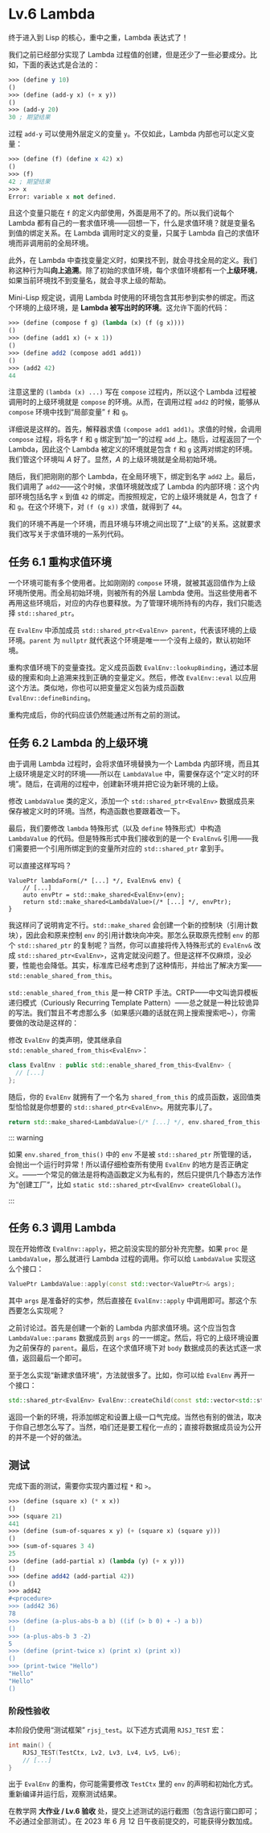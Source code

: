 # Lv.6 Lambda

终于进入到 Lisp 的核心，重中之重，Lambda 表达式了！

我们之前已经部分实现了 Lambda 过程值的创建，但是还少了一些必要成分。比如，下面的表达式是合法的：

```scheme
>>> (define y 10)
()
>>> (define (add-y x) (+ x y))
()
>>> (add-y 20)
30 ; 期望结果
```

过程 `add-y` 可以使用外层定义的变量 `y`。不仅如此，Lambda 内部也可以定义变量：

```scheme
>>> (define (f) (define x 42) x)
()
>>> (f)
42 ; 期望结果
>>> x
Error: variable x not defined.
```

且这个变量只能在 `f` 的定义内部使用，外面是用不了的。所以我们说每个 Lambda 都有自己的一套求值环境——回想一下，什么是求值环境？就是变量名到值的绑定关系。在 Lambda 调用时定义的变量，只属于 Lambda 自己的求值环境而非调用前的全局环境。

此外，在 Lambda 中查找变量定义时，如果找不到，就会寻找全局的定义。我们称这种行为叫**向上追溯**。除了初始的求值环境，每个求值环境都有一个**上级环境**，如果当前环境找不到变量名，就会寻求上级的帮助。

Mini-Lisp 规定说，调用 Lambda 时使用的环境包含其形参到实参的绑定。而这个环境的上级环境，是 **Lambda 被写出时的环境**。这允许下面的代码：

```scheme
>>> (define (compose f g) (lambda (x) (f (g x))))
()
>>> (define (add1 x) (+ x 1))
()
>>> (define add2 (compose add1 add1))
()
>>> (add2 42)
44
```

注意这里的 `(lambda (x) ...)` 写在 `compose` 过程内，所以这个 Lambda 过程被调用时的上级环境就是 `compose` 的环境。从而，在调用过程 `add2` 的时候，能够从 `compose` 环境中找到“局部变量” `f` 和 `g`。

详细说是这样的。首先，解释器求值 `(compose add1 add1)`。求值的时候，会调用 `compose` 过程，将名字 `f` 和 `g` 绑定到“加一”的过程 `add` 上。随后，过程返回了一个 Lambda，因此这个 Lambda 被定义的环境就是包含 `f` 和 `g` 这两对绑定的环境。我们管这个环境叫 *A* 好了。显然，*A* 的上级环境就是全局初始环境。

随后，我们把刚刚的那个 Lambda，在全局环境下，绑定到名字 `add2` 上。最后，我们调用了 `add2`——这个时候，求值环境就改成了 Lambda 的内部环境：这个内部环境包括名字 `x` 到值 `42` 的绑定。而按照规定，它的上级环境就是 *A*，包含了 `f` 和 `g`。在这个环境下，对 `(f (g x))` 求值，就得到了 `44`。

我们的环境不再是一个环境，而且环境与环境之间出现了“上级”的关系。这就要求我们改写关于求值环境的一系列代码。

## 任务 6.1 重构求值环境

一个环境可能有多个使用者。比如刚刚的 `compose` 环境，就被其返回值作为上级环境所使用。而全局初始环境，则被所有的外层 Lambda 使用。当这些使用者不再用这些环境后，对应的内存也要释放。为了管理环境所持有的内存，我们只能选择 `std::shared_ptr`。

在 `EvalEnv` 中添加成员 `std::shared_ptr<EvalEnv> parent`，代表该环境的上级环境。`parent` 为 `nullptr` 就代表这个环境是唯一一个没有上级的，默认初始环境。

重构求值环境下的变量查找。定义成员函数 `EvalEnv::lookupBinding`，通过本层级的搜索和向上追溯来找到正确的变量定义。然后，修改 `EvalEnv::eval` 以应用这个方法。类似地，你也可以把变量定义包装为成员函数 `EvalEnv::defineBinding`。

重构完成后，你的代码应该仍然能通过所有之前的测试。

## 任务 6.2 Lambda 的上级环境

由于调用 Lambda 过程时，会将求值环境替换为一个 Lambda 内部环境，而且其上级环境是定义时的环境——所以在 `LambdaValue` 中，需要保存这个“定义时的环境”。随后，在调用的过程中，创建新环境并把它设为新环境的上级。

修改 `LambdaValue` 类的定义，添加一个 `std::shared_ptr<EvalEnv>` 数据成员来保存被定义时的环境。当然，构造函数也要跟着改一下。

最后，我们要修改 `lambda` 特殊形式（以及 `define` 特殊形式）中构造 `LambdaValue` 的代码。但是特殊形式中我们接收到的是一个 `EvalEnv&` 引用——我们需要把一个引用所绑定到的变量所对应的 `std::shared_ptr` 拿到手。

可以直接这样写吗？
```cpp{3}
ValuePtr lambdaForm(/* [...] */, EvalEnv& env) {
    // [...]
    auto envPtr = std::make_shared<EvalEnv>(env);
    return std::make_shared<LambdaValue>(/* [...] */, envPtr);
}
```

我这样问了说明肯定不行。`std::make_shared` 会创建一个新的控制块（引用计数块），因此会和原来控制 `env` 的引用计数块向冲突。那怎么获取原先控制 `env` 的那个 `std::shared_ptr` 的复制呢？当然，你可以直接将传入特殊形式的 `EvalEnv&` 改成 `std::shared_ptr<EvalEnv>`，这肯定就没问题了。但是这样不仅麻烦，没必要，性能也会降低。其实，标准库已经考虑到了这种情形，并给出了解决方案——`std::enable_shared_from_this`。

`std::enable_shared_from_this` 是一种 CRTP 手法。CRTP——中文叫诡异模板递归模式（Curiously Recurring Template Pattern）——总之就是一种比较诡异的写法。我们暂且不考虑那么多（如果感兴趣的话就在网上搜索搜索吧~），你需要做的改动是这样的：

修改 `EvalEnv` 的类声明，使其继承自 `std::enable_shared_from_this<EvalEnv>`：
```cpp
class EvalEnv : public std::enable_shared_from_this<EvalEnv> {
  // [...]
};
```

随后，你的 `EvalEnv` 就拥有了一个名为 `shared_from_this` 的成员函数，返回值类型恰恰就是你想要的 `std::shared_ptr<EvalEnv>`。用就完事儿了。

```cpp
return std::make_shared<LambdaValue>(/* [...] */, env.shared_from_this());
```

::: warning

如果 `env.shared_from_this()` 中的 `env` 不是被 `std::shared_ptr` 所管理的话，会抛出一个运行时异常！所以请仔细检查所有使用 `EvalEnv` 的地方是否正确定义。——一个常见的做法是将构造函数定义为私有的，然后只提供几个静态方法作为“创建工厂”，比如 `static std::shared_ptr<EvalEnv> createGlobal()`。

:::

## 任务 6.3 调用 Lambda

现在开始修改 `EvalEnv::apply`，把之前没实现的部分补充完整。如果 `proc` 是 `LambdaValue`，那么就进行 Lambda 过程的调用。你可以给 `LambdaValue` 实现这么个接口：

```cpp
ValuePtr LambdaValue::apply(const std::vector<ValuePtr>& args);
```

其中 `args` 是准备好的实参，然后直接在 `EvalEnv::apply` 中调用即可。那这个东西要怎么实现呢？

之前讨论过。首先是创建一个新的 Lambda 内部求值环境。这个应当包含 `LambdaValue::params` 数据成员到 `args` 的一一绑定。然后，将它的上级环境设置为之前保存的 `parent`。最后，在这个求值环境下对 `body` 数据成员的表达式逐一求值，返回最后一个即可。

至于怎么实现“新建求值环境”，方法就很多了。比如，你可以给 `EvalEnv` 再开一个接口：

```cpp
std::shared_ptr<EvalEnv> EvalEnv::createChild(const std::vector<std::string>& params, const std::vector<ValuePtr>& args);
```

返回一个新的环境，将添加绑定和设置上级一口气完成。当然也有别的做法，取决于你自己想怎么写了。当然，咱们还是要工程化一点的；直接将数据成员设为公开的并不是一个好的做法。

## 测试

完成下面的测试，需要你实现内置过程 `*` 和 `>`。

```scheme
>>> (define (square x) (* x x))
()
>>> (square 21)
441
>>> (define (sum-of-squares x y) (+ (square x) (square y)))
()
>>> (sum-of-squares 3 4)
25
>>> (define (add-partial x) (lambda (y) (+ x y)))
()
>>> (define add42 (add-partial 42))
()
>>> add42
#<procedure>
>>> (add42 36)
78
>>> (define (a-plus-abs-b a b) ((if (> b 0) + -) a b))
()
>>> (a-plus-abs-b 3 -2)
5
>>> (define (print-twice x) (print x) (print x))
()
>>> (print-twice "Hello")
"Hello"
"Hello"
()
```

### 阶段性验收

本阶段仍使用“测试框架” `rjsj_test`。以下述方式调用 `RJSJ_TEST` 宏：

```cpp
int main() {
    RJSJ_TEST(TestCtx, Lv2, Lv3, Lv4, Lv5, Lv6);
    // [...]
}
```

出于 `EvalEnv` 的重构，你可能需要修改 `TestCtx` 里的 `env` 的声明和初始化方式。重新编译并运行后，观察测试结果。

在教学网 **大作业 / Lv.6 验收** 处，提交上述测试的运行截图（包含运行窗口即可；不必通过全部测试）。在 2023 年 6 月 12 日午夜前提交的，可能获得分数加成。
